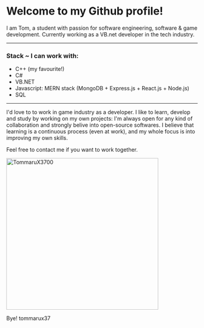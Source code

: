 
Welcome to my Github profile!
===
I am Tom, a student with passion for software engineering, software & game development.
Currently working as a VB.net developer in the tech industry.

---
### Stack ~ I can work with:
  * C++ (my favourite!)
  * C#
  * VB.NET
  * Javascript: MERN stack (MongoDB + Express.js + React.js + Node.js)
  * SQL
---

I'd love to to work in game industry as a developer.
I like to learn, develop and study by working on my own projects: I'm always open for any kind of collaboration and strongly belive into open-source softwares.
I believe that learning is a continuous process (even at work), and my whole focus is into improving my own skills.

Feel free to contact me if you want to work together.

<a href="https://app.daily.dev/tmx37"><img src="https://api.daily.dev/devcards/b334fd7f3d0642bda4a41889af53acf4.png?r=9r6" width="400" alt="TommaruX3700"/></a>

Bye!
tommarux37


